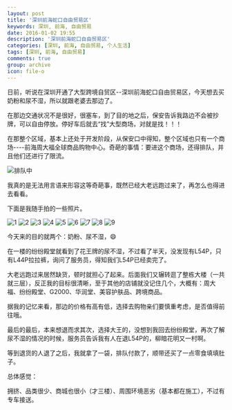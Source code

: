 ```yaml
---
layout: post
title: '深圳前海蛇口自由贸易区'
keywords: 深圳, 前海, 自由贸易
date: 2016-01-02 19:55
description: '深圳前海蛇口自由贸易区'
categories: [深圳, 前海, 自由贸易, 个人生活]
tags: [深圳, 前海, 自由贸易]
comments: true
group: archive
icon: file-o
---
```


日前，听说在深圳开通了大型跨境自贸区--深圳前海蛇口自由贸易区，今天想去买奶粉和尿不湿，所以就跟老婆去那边了。

在那边交通状况不是很好，很塞车，到了目的地之后，保安告诉我路边不会被抄牌，可以自由停放。停好车后就去“找”大型商场，对就是找！！！

<!-- more -->

在那整个区域，基本上还处于开发阶段，从保安口中得知，整个区域也只有一个商场----前海周大福全球商品购物中心。奇葩的事情：要进这个商场，还得排队，并且他们还进行了限流。

![排队中](http://ww2.sinaimg.cn/mw1024/824dcde4gw1ezlelypf76j216o1kw4d8.jpg)

我真的是无法用言语来形容这等奇葩事，既然已经大老远跑过来了，再怎么也得进去看看。

下面是我随手拍的一些照片。

![1](http://ww4.sinaimg.cn/mw1024/824dcde4gw1ezlemdqsflj216o1kwdwc.jpg)
![2](http://ww2.sinaimg.cn/mw1024/824dcde4gw1ezlelypf76j216o1kw4d8.jpg)
![3](http://ww2.sinaimg.cn/mw1024/824dcde4gw1ezlemk4u7fj216o1kwndl.jpg)
![4](http://ww2.sinaimg.cn/mw1024/824dcde4gw1ezlemosbouj216o1kwalq.jpg)
![5](http://ww2.sinaimg.cn/mw1024/824dcde4gw1ezlemtei5jj216o1kwwp0.jpg)
![6](http://ww2.sinaimg.cn/mw1024/824dcde4gw1ezlemy7wklj216o1kwdpq.jpg)
![7](http://ww3.sinaimg.cn/mw1024/824dcde4gw1ezlen363sfj216o1kwtjk.jpg)
![8](http://ww3.sinaimg.cn/mw1024/824dcde4gw1ezlen83j7mj216o1kw133.jpg)
![9](http://ww2.sinaimg.cn/mw1024/824dcde4gw1ezleqrl9iyj216o1kwqax.jpg)

今天来的目的就两个：奶粉、尿不湿，😄

在一楼的纷纷殿堂就看到了花王牌的尿不湿，不过看了半天，没发现有L54P，只有L44P拉拉裤，询问了服务员，得知我们L54P已经卖完了。

大老远跑过来居然缺货，顿时就担心了起来。后面我们又辗转逛了整栋大楼（一共就三层），反正我的目标很清晰，至于其他的店铺就没记住几个，大概有：周大福、纷纷殿堂、G2000、华润堂、美容护肤品、跨境商品。

据我的记忆来看，那边的价格有高有低，选择去购物亲们要慎重考虑，是否值得前往哦。

最后的最后，本来想退而求其次，选择大王的，没想到我回去纷纷殿堂，再次了解尿不湿的情况的时候，服务员告诉我有人在退L54P的，柳暗花明又一村啊。

等到退货的人退了之后，我就拿了一袋，排队付款了，顺带还买了一点零食填填肚子。

总体感觉：

拥挤、品类很少、商城也很小（才三楼）、周围环境恶劣（基本都在施工），不过有专车接送。